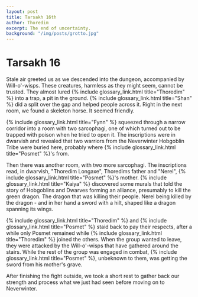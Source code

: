 ```yaml
---
layout: post
title: Tarsakh 16th
author: Thoredim
excerpt: The end of uncertainty.
background: "/img/posts/grotto.jpg"
---
```


# Tarsakh 16

Stale air greeted us as we descended into the dungeon, accompanied by
Will-o'-wisps. These creatures, harmless as they might seem, cannot be
trusted. They almost lured {% include glossary_link.html title="Thoredim" %} into a trap, a pit in the ground. {% include glossary_link.html title="Shan" %}
did a split over the gap and helped people across it. Right in the next room,
we found a skeleton horse. It seemed friendly.

{% include glossary_link.html title="Fynn" %} squeezed through a narrow corridor into a room with two sarcophagi, one
of which turned out to be trapped with poison when he tried to open it. The
inscriptions were in dwarvish and revealed that two warriors from the
Neverwinter Hobgoblin Tribe were buried here, probably where {% include glossary_link.html title="Posmet" %}'s from.

Then there was another room, with two more sarcophagi. The inscriptions read,
in dwarvish, "Thoredim Longaxe", Thoredims father and "Nerel", {% include glossary_link.html title="Posmet" %}'s
mother. {% include glossary_link.html title="Kaiya" %} discovered some murals that told the story of Hobgoblins and
Dwarves forming an alliance, presumably to kill the green dragon. The dragon
that was killing their people. Nerel being killed by the dragon - and in her
hand a sword with a hilt, shaped like a dragon spanning its wings.

{% include glossary_link.html title="Thoredim" %} and {% include glossary_link.html title="Posmet" %} staid back to pay their respects, after a while only
Posmet remained while {% include glossary_link.html title="Thoredim" %} joined the others. When the group wanted to
leave, they were attacked by the Will-o'-wisps that have gathered around the
stairs. While the rest of the group was engaged in combat, {% include glossary_link.html title="Posmet" %}, unbeknown
to them, was getting the sword from his mother's grave.

After finishing the fight outside, we took a short rest to gather back our
strength and process what we just had seen before moving on to Neverwinter.
